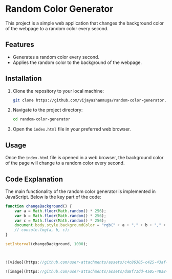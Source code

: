 # Random Color Generator

This project is a simple web application that changes the background color of the webpage to a random color every second.

## Features

- Generates a random color every second.
- Applies the random color to the background of the webpage.

## Installation

1. Clone the repository to your local machine:

    ```sh
    git clone https://github.com/vijayashanmuga/random-color-generator.git
    ```

2. Navigate to the project directory:

    ```sh
    cd random-color-generator
    ```

3. Open the `index.html` file in your preferred web browser.

## Usage

Once the `index.html` file is opened in a web browser, the background color of the page will change to a random color every second.

## Code Explanation

The main functionality of the random color generator is implemented in JavaScript. Below is the key part of the code:

```javascript
function changeBackground() {
    var a = Math.floor(Math.random() * 256);
    var b = Math.floor(Math.random() * 256);
    var c = Math.floor(Math.random() * 256);
    document.body.style.backgroundColor = "rgb(" + a + "," + b + "," + c + ")";
    // console.log(a, b, c);
}

setInterval(changeBackground, 1000);



![video](https://github.com/user-attachments/assets/c4c86305-c425-43af-9def-45e7854a816c)

![image](https://github.com/user-attachments/assets/da8f71dd-4a05-48a8-b08c-9a1d27b1e891)




